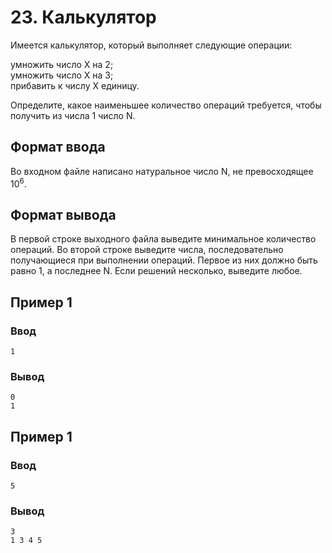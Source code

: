 # 23. Калькулятор

Имеется калькулятор, который выполняет следующие операции:

умножить число X на 2;  
умножить число X на 3;  
прибавить к числу X единицу.

Определите, какое наименьшее количество операций требуется, чтобы получить из числа 1 число N.

## Формат ввода

Во входном файле написано натуральное число N, не превосходящее 10<sup>6</sup>.

## Формат вывода

В первой строке выходного файла выведите минимальное количество операций. Во второй строке выведите числа,
последовательно получающиеся при выполнении операций. Первое из них должно быть равно 1, а последнее N. Если решений
несколько, выведите любое.

## Пример 1

### Ввод

    1

### Вывод

    0
    1

## Пример 1

### Ввод

    5

### Вывод

    3
    1 3 4 5


